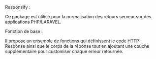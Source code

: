 Responsify :

Ce package est utilisé pour la normalisation des retours serveur sur des applications PHP/LARAVEL.

Fonction de base :

Il propose un ensemble de fonctions qui définissent le code HTTP Response ainsi que le corps de la réponse tout en ajoutant une couche supplémentaire pour customiser chaque erreur retournée.
